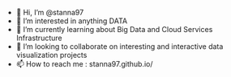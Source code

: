 - 👋 Hi, I’m @stanna97
- 👀 I’m interested in anything DATA
- 🌱 I’m currently learning about Big Data and Cloud Services Infrastructure
- 💞️ I’m looking to collaborate on interesting and interactive data visualization projects
- 📫 How to reach me : stanna97.github.io/

<!---
stanna97/stanna97 is a ✨ special ✨ repository because its `README.md` (this file) appears on your GitHub profile.
You can click the Preview link to take a look at your changes.
--->
